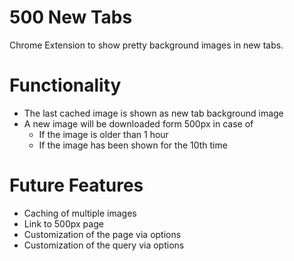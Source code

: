 # 500 New Tabs

Chrome Extension to show pretty background images in new tabs.

# Functionality

* The last cached image is shown as new tab background image
* A new image will be downloaded form 500px in case of
  * If the image is older than 1 hour
  * If the image has been shown for the 10th time 

# Future Features

* Caching of multiple images
* Link to 500px page
* Customization of the page via options
* Customization of the query via options
